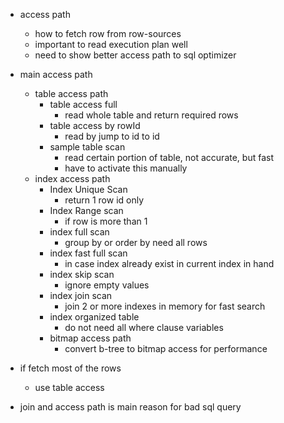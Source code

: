 - access path

  - how to fetch row from row-sources
  - important to read execution plan well
  - need to show better access path to sql optimizer

- main access path

  - table access path
    - table access full
      - read whole table and return required rows
    - table access by rowId
      - read by jump to id to id
    - sample table scan
      - read certain portion of table, not accurate, but fast
      - have to activate this manually
  - index access path
    - Index Unique Scan
      - return 1 row id only
    - Index Range scan
      - if row is more than 1
    - index full scan
      - group by or order by need all rows
    - index fast full scan
      - in case index already exist in current index in hand
    - index skip scan
      - ignore empty values
    - index join scan
      - join 2 or more indexes in memory for fast search
    - index organized table
      - do not need all where clause variables
    - bitmap access path
      - convert b-tree to bitmap access for performance

- if fetch most of the rows

  - use table access

- join and access path is main reason for bad sql query
